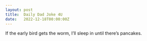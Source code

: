 ```yaml
---
layout: post
title:  Daily Dad Joke 4U
date:   2022-12-18T00:00:00Z
---
```

If the early bird gets the worm, I’ll sleep in until there’s pancakes.
